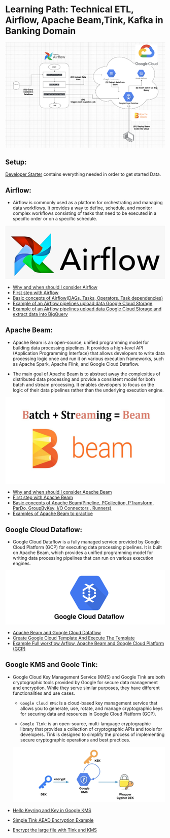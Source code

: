 # Learning Path: Technical ETL, Airflow, Apache Beam,Tink, Kafka in Banking Domain

![image](./images/Screenshot%202023-06-07%20at%2008.58.26%20copy.png)


## Setup:
[Developer Starter](./00-install/README.md) contains everything needed in order to get started Data.


## Airflow:

- Airflow is commonly used as a platform for orchestrating and managing data workflows. It provides a way to define, schedule, and monitor complex workflows consisting of tasks that need to be executed in a specific order or on a specific schedule.


![Alt text](images/Airflow.png)

- [Why and when should I consider Airflow](./00-when/README.md)
- [First step with Airflow](./01-hello-airflow/README.md)
- [Basic concepts of Airflow(DAGs, Tasks, Operators, Task dependencies)](./00-concepts/README.md)
- [Example of an Airflow pipelines upload data Google Cloud Storage](./02-gpc/README.md)
- [Example of an Airflow pipelines upload data Google Cloud Storage and extract data into BigQuery](./03-gpc-bigquery/README.md)



## Apache Beam:
- Apache Beam is an open-source, unified programming model for building data processing pipelines. It provides a high-level API (Application Programming Interface) that allows developers to write data processing logic once and run it on various execution frameworks, such as Apache Spark, Apache Flink, and Google Cloud Dataflow.

- The main goal of Apache Beam is to abstract away the complexities of distributed data processing and provide a consistent model for both batch and stream processing. It enables developers to focus on the logic of their data pipelines rather than the underlying execution engine.

![Alt text](images/Apache%20Beam.png)
- [Why and when should I consider Apache Beam](./050-beam/README.md)
- [First step with Apache Beam](./051-hello-beam/README.md)
- [Basic concepts of Apache Beam(Pipeline, PCollection, PTransform, ParDo, GroupByKey, I/O Connectors
, Runners)](./052-beam-components/README.md)
- [Examples of Apache Beam to practice](./053-practices-beam/README.md)


## Google Cloud Dataflow:
- Google Cloud Dataflow is a fully managed service provided by Google Cloud Platform (GCP) for executing data processing pipelines. It is built on Apache Beam, which provides a unified programming model for writing data processing pipelines that can run on various execution engines.

![Alt text](images/Google%20Cloud%20Dataflow.png)
- [Apache Beam and Google Cloud Dataflow](./102-beam-cmd/README.md)
- [Create Google Cloud Template And Execute The Template](./103-beam-python/README.md)
- [Example Full workflow Arflow, Apache Beam and Google Cloud Platform (GCP)](./106.01-Final-clean/README.md)



## Google KMS and Goole Tink:
- Google Cloud Key Management Service (KMS) and Google Tink are both cryptographic tools provided by Google for secure data management and encryption. While they serve similar purposes, they have different functionalities and use cases.


    - `Google Cloud KMS`: is a cloud-based key management service that allows you to generate, use, rotate, and manage cryptographic keys for securing data and resources in Google Cloud Platform (GCP).

    - `Google Tink`: is an open-source, multi-language cryptographic library that provides a collection of cryptographic APIs and tools for developers. Tink is designed to simplify the process of implementing secure cryptographic operations and best practices.

    ![Alt text](images/Google%20KMS%20and%20Goole%20Tink.png)


- [Hello Keyring and Key in Google KMS ](./107-kms/README.md)
- [Simple Tink AEAD Encryption Example](./203-tink-example/README.md)
- [Encrypt the large file with Tink and KMS](./204-tink-streaming_aead/README.md)


